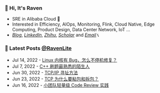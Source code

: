 <!--
<a href="#">
  <img align="right" src="https://github-readme-stats-git-master-dreace.vercel.app/api?hide_border=true&username=RavenLite&show_icons=true&icon_color=CE1D2D&text_color=718096&bg_color=ffffff&count_private=true">
</a>
-->

### 👋 Hi, It's Raven 
- SRE in Alibaba Cloud 🔭
- Interested in Efficiency, AIOps, Monitoring, Flink, Cloud Native, Edge Computing, Product Design, Data Center Network, IoT ... 
- *[Blog](https://ravenxu.top/)*, *[LinkedIn](https://www.linkedin.com/in/ravenxu/)*, *[Zhihu](https://www.zhihu.com/people/ravenxu98)*, *[Scholar](https://scholar.google.com/citations?hl=en&user=oId7AjwAAAAJ#)* and *[Email](mailto:xrwgood@qq.com)* 📞

### 📒 Latest Posts [@RavenLite](https://ravenxu.top/)
<!-- BLOG-POST-LIST:START -->
 - Jul 14, 2022 - [Linux 内核有 Bug，怎么不停机修复？](https://ravenxu.top/a.%E6%8A%80%E6%9C%AF%E6%8E%A2%E7%A9%B6/220715-Linux-%E5%86%85%E6%A0%B8%E6%9C%89-Bug%EF%BC%8C%E6%80%8E%E4%B9%88%E4%B8%8D%E5%81%9C%E6%9C%BA%E4%BF%AE%E5%A4%8D%EF%BC%9F/)
 - Jul 7, 2022 - [C++ 刷题最熟悉的陌生人](https://ravenxu.top/b.%E5%AD%A6%E4%B9%A0%E7%AC%94%E8%AE%B0/C-%E5%88%B7%E9%A2%98%E6%9C%80%E7%86%9F%E6%82%89%E7%9A%84%E9%99%8C%E7%94%9F%E4%BA%BA/)
 - Jun 30, 2022 - [TCP/IP 寻址方法](https://ravenxu.top/g.%E7%9F%A5%E8%AF%86%E8%A7%92%E8%90%BD/220701-TCP-IP-%E5%AF%BB%E5%9D%80%E6%96%B9%E6%B3%95/)
 - Jun 23, 2022 - [TCP 为什么要粘包和拆包？](https://ravenxu.top/g.%E7%9F%A5%E8%AF%86%E8%A7%92%E8%90%BD/History/220624-TCP-%E4%B8%BA%E4%BB%80%E4%B9%88%E8%A6%81%E7%B2%98%E5%8C%85%E5%92%8C%E6%8B%86%E5%8C%85%EF%BC%9F/)
 - Jun 16, 2022 - [小团队轻量级 Code Review 实践](https://ravenxu.top/c.%E7%A7%91%E7%A0%94%E5%88%86%E4%BA%AB/220617-%E5%B0%8F%E5%9B%A2%E9%98%9F%E8%BD%BB%E9%87%8F%E7%BA%A7-Code-Review-%E5%AE%9E%E8%B7%B5/)<!-- BLOG-POST-LIST:END -->
